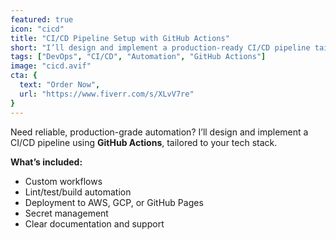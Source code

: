 ```yaml
---
featured: true
icon: "cicd"
title: "CI/CD Pipeline Setup with GitHub Actions"
short: "I’ll design and implement a production-ready CI/CD pipeline tailored to your stack."
tags: ["DevOps", "CI/CD", "Automation", "GitHub Actions"]
image: "cicd.avif"
cta: {
  text: "Order Now",
  url: "https://www.fiverr.com/s/XLvV7re"
}
---
```


Need reliable, production-grade automation? I’ll design and implement a CI/CD pipeline using **GitHub Actions**, tailored to your tech stack.

**What’s included:**
- Custom workflows
- Lint/test/build automation
- Deployment to AWS, GCP, or GitHub Pages
- Secret management
- Clear documentation and support